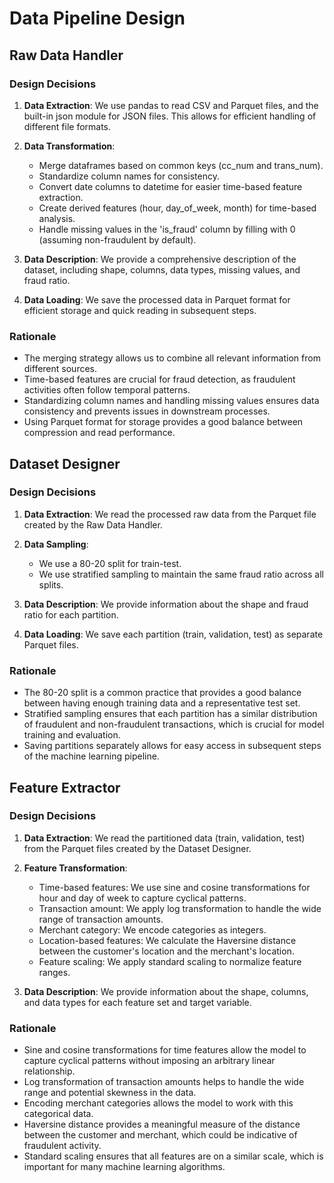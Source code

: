 # Data Pipeline Design

## Raw Data Handler

### Design Decisions

1. **Data Extraction**: We use pandas to read CSV and Parquet files, and the built-in json module for JSON files. This allows for efficient handling of different file formats.

2. **Data Transformation**:
   - Merge dataframes based on common keys (cc_num and trans_num).
   - Standardize column names for consistency.
   - Convert date columns to datetime for easier time-based feature extraction.
   - Create derived features (hour, day_of_week, month) for time-based analysis.
   - Handle missing values in the 'is_fraud' column by filling with 0 (assuming non-fraudulent by default).

3. **Data Description**: We provide a comprehensive description of the dataset, including shape, columns, data types, missing values, and fraud ratio.

4. **Data Loading**: We save the processed data in Parquet format for efficient storage and quick reading in subsequent steps.

### Rationale

- The merging strategy allows us to combine all relevant information from different sources.
- Time-based features are crucial for fraud detection, as fraudulent activities often follow temporal patterns.
- Standardizing column names and handling missing values ensures data consistency and prevents issues in downstream processes.
- Using Parquet format for storage provides a good balance between compression and read performance.

## Dataset Designer

### Design Decisions

1. **Data Extraction**: We read the processed raw data from the Parquet file created by the Raw Data Handler.

2. **Data Sampling**:
   - We use a 80-20 split for train-test.
   - We use stratified sampling to maintain the same fraud ratio across all splits.

3. **Data Description**: We provide information about the shape and fraud ratio for each partition.

4. **Data Loading**: We save each partition (train, validation, test) as separate Parquet files.

### Rationale

- The 80-20 split is a common practice that provides a good balance between having enough training data and a representative test set.
- Stratified sampling ensures that each partition has a similar distribution of fraudulent and non-fraudulent transactions, which is crucial for model training and evaluation.
- Saving partitions separately allows for easy access in subsequent steps of the machine learning pipeline.

## Feature Extractor

### Design Decisions

1. **Data Extraction**: We read the partitioned data (train, validation, test) from the Parquet files created by the Dataset Designer.

2. **Feature Transformation**:
   - Time-based features: We use sine and cosine transformations for hour and day of week to capture cyclical patterns.
   - Transaction amount: We apply log transformation to handle the wide range of transaction amounts.
   - Merchant category: We encode categories as integers.
   - Location-based features: We calculate the Haversine distance between the customer's location and the merchant's location.
   - Feature scaling: We apply standard scaling to normalize feature ranges.

3. **Data Description**: We provide information about the shape, columns, and data types for each feature set and target variable.

### Rationale

- Sine and cosine transformations for time features allow the model to capture cyclical patterns without imposing an arbitrary linear relationship.
- Log transformation of transaction amounts helps to handle the wide range and potential skewness in the data.
- Encoding merchant categories allows the model to work with this categorical data.
- Haversine distance provides a meaningful measure of the distance between the customer and merchant, which could be indicative of fraudulent activity.
- Standard scaling ensures that all features are on a similar scale, which is important for many machine learning algorithms.
